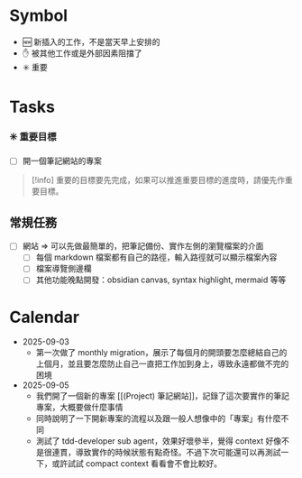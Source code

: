# Symbol
- 🆕 新插入的工作，不是當天早上安排的
- ✋ 被其他工作或是外部因素阻擋了
- ✳️ 重要
# Tasks
### ✳️ 重要目標
- [ ] 開一個筆記網站的專案

> [!info]
> 重要的目標要先完成，如果可以推進重要目標的進度時，請優先作重要目標。


## 常規任務
- [ ] 網站 => 可以先做最簡單的，把筆記備份、實作左側的瀏覽檔案的介面
	- [ ] 每個 markdown 檔案都有自己的路徑，輸入路徑就可以顯示檔案內容
	- [ ] 檔案導覽側邊欄
	- [ ] 其他功能晚點開發：obsidian canvas, syntax highlight, mermaid 等等

# Calendar
- 2025-09-03
	- 第一次做了 monthly migration，展示了每個月的開頭要怎麼總結自己的上個月，並且要怎麼防止自己一直把工作加到身上，導致永遠都做不完的困境
- 2025-09-05
	- 我們開了一個新的專案 [[(Project) 筆記網站]]，記錄了這次要實作的筆記專案，大概要做什麼事情
	- 同時說明了一下開新專案的流程以及跟一般人想像中的「專案」有什麼不同
	- 測試了 tdd-developer sub agent，效果好壞參半，覺得 context 好像不是很連貫，導致實作的時候狀態有點奇怪。不過下次可能還可以再測試一下，或許試試 compact context 看看會不會比較好。
